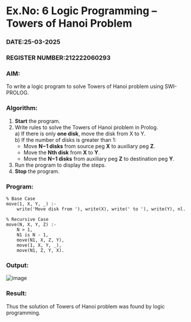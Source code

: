# Ex.No: 6   Logic Programming – Towers of Hanoi Problem   
### DATE:25-03-2025                                                                            
### REGISTER NUMBER:212222060293 
### AIM: 
To  write  a logic program  to solve Towers of Hanoi problem  using SWI-PROLOG. 
### Algorithm:
1. **Start** the program.  
2. Write rules to solve the Towers of Hanoi problem in Prolog.  
   a) If there is only **one disk**, move the disk from X to Y.  
   b) If the number of disks is greater than 1:
   -  Move **N−1 disks** from source peg **X** to auxiliary peg **Z**.  
   -  Move the **Nth disk** from **X** to **Y**.  
   -  Move the **N−1 disks** from auxiliary peg **Z** to destination peg **Y**.  
4. Run the program to display the steps.  
5. **Stop** the program.

### Program:
```
% Base Case
move(1, X, Y, _) :-
    write('Move disk from '), write(X), write(' to '), write(Y), nl.

% Recursive Case
move(N, X, Y, Z) :-
    N > 1,
    N1 is N - 1,
    move(N1, X, Z, Y),
    move(1, X, Y, _),
    move(N1, Z, Y, X).
```

### Output:
![image](https://github.com/user-attachments/assets/c1303659-1363-4bfa-8c03-b9d69e907559)

### Result:
Thus the solution of Towers of Hanoi problem was found by logic programming.
